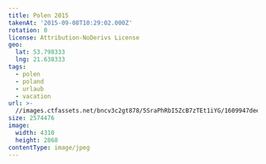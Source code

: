 ```yaml
---
title: Polen 2015
takenAt: '2015-09-08T10:29:02.000Z'
rotation: 0
license: Attribution-NoDerivs License
geo:
  lat: 53.798333
  lng: 21.638333
tags:
  - polen
  - poland
  - urlaub
  - vacation
url: >-
  //images.ctfassets.net/bncv3c2gt878/5SraPhRbI5ZcB7zTEt1iYG/1609947dee73a343431d25585e821d20/polen-2015_25862580131_o
size: 2574476
image:
  width: 4310
  height: 2868
contentType: image/jpeg
---
```


